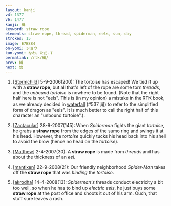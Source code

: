 ```yaml
---
layout: kanji
v4: 1377
v6: 1477
kanji: 縄
keyword: straw rope
elements: straw rope, thread, spiderman, eels, sun, day
strokes: 15
image: E7B884
on-yomi: ジョウ
kun-yomi: なわ、ただ.す
permalink: /rtk/縄/
prev: 縛
next: 幼
---
```


1) [<a href="http://kanji.koohii.com/profile/Stormchild">Stormchild</a>] 5-9-2006(200): The tortoise has escaped! We tied it up with a<strong> straw rope</strong>, but all that&#039;s left of the rope are some torn <em>threads</em>, and the <em>unbound tortoise</em> is nowhere to be found. (Note that the right half here is not &quot;eels&quot;. This is (in my opinion) a mistake in the RTK book, as we already decided in <a href="../v4/537.html">waterfall</a> (#537 滝) to refer to the simplified form of dragon as &quot;eels&quot;. It is much better to call the right half of this character an &quot;unbound tortoise&quot;.).

2) [<a href="http://kanji.koohii.com/profile/Zactacular">Zactacular</a>] 28-9-2007(145): When <em>Spiderman</em> fights the giant <em>tortoise</em>, he grabs a<strong> straw rope</strong> from the edges of the sumo ring and swings it at his head. However, the <em>tortoise</em> quickly tucks his head back into his shell to avoid the blow (hence no head on the <em>tortoise</em>).

3) [<a href="http://kanji.koohii.com/profile/Matthew">Matthew</a>] 2-4-2007(30): A<strong> straw rope</strong> is made from <em>threads</em> and has about the thickness of an <em>eel</em>.

4) [<a href="http://kanji.koohii.com/profile/mantixen">mantixen</a>] 22-9-2008(21): Our friendly neighborhood <em>Spider-Man</em> takes off the<strong> straw rope</strong> that was <em>binding</em> the <em>tortoise</em>.

5) [<a href="http://kanji.koohii.com/profile/akrodha">akrodha</a>] 14-4-2008(13): <em>Spiderman&#039;s</em> threads conduct electricity a bit too well, so when he has to bind up <em>electric eels</em>, he just buys some<strong> straw rope</strong> at the post office and shoots it out of his arm. Ouch, that stuff sure leaves a rash.

